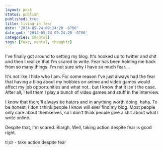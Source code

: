 ```yaml
---
layout: post
status: publish
published: true
title: living in fear
date: '2014-05-24 09:24:20 -0700'
date_gmt: '2014-05-24 09:24:20 -0700'
categories: [mental]
tags: [fear, mental, thoughts]
---
```

<p>I've finally got around to setting my blog. It's hooked up to twitter and shit and then I realize that I'm scared to write. Fear has been holding me back from so many things. I'm not sure why I have so much fear....</p>
<p>It's not like I hide who I am. For some reason I've just always had the fear that having a blog about my hobbies on anime and video games would affect my job opportunities and what not.. but I know that it isn't the case. After all, I tell them I play a bunch of video games and stuff in the interview.</p>
<p>I know that there'll always be haters and in anything worth doing. haha. To be honest, I don't think people I know will ever find my blog. Most people only care about themselves, so I don't think people give a shit about what I write online.</p>
<p>Despite that, I'm scared. Blargh. Well, taking action despite fear is good right.</p>
<p>tl;dr - take action despite fear</p>
